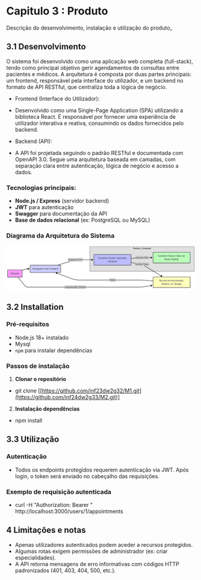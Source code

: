 # Capitulo 3 : Produto

Descrição do desenvolvimento, instalação e utilização do produto_

## 3.1 Desenvolvimento

O sistema foi desenvolvido como uma aplicação web completa (full-stack), tendo como principal objetivo gerir agendamentos de consultas entre pacientes e médicos. A arquitetura é composta por duas partes principais: um frontend, responsável pela interface do utilizador, e um backend no formato de API RESTful, que centraliza toda a lógica de negócio.

- Frontend (Interface do Utilizador):

 - Desenvolvido como uma Single-Page Application (SPA) utilizando a biblioteca React. É responsável por fornecer uma experiência de utilizador interativa e reativa, consumindo os dados fornecidos pelo backend.

- Backend (API):

 - A API foi projetada seguindo o padrão RESTful e documentada com OpenAPI 3.0. Segue uma arquitetura baseada em camadas, com separação clara entre autenticação, lógica de negócio e acesso a dados.

### Tecnologias principais:
- **Node.js / Express** (servidor backend)
- **JWT** para autenticação
- **Swagger** para documentação da API
- **Base de dados relacional** (ex: PostgreSQL ou MySQL)

### Diagrama da Arquitetura do Sistema

![Diagrama](../galeria/diagrama.png)

## 3.2 Installation

### Pré-requisitos

- Node.js 18+ instalado
- Mysql
- `npm` para instalar dependências

### Passos de instalação

1. **Clonar o repositório**

- git clone [[https://github.com/inf23dw2g32/M1.git](https://github.com/inf24dw2g33/M2.git)]


2. **Instalação dependências**

- npm install

## 3.3 Utilização

### Autenticação

- Todos os endpoints protegidos requerem autenticação via JWT. Após login, o token será enviado no cabeçalho das requisições.

### Exemplo de requisição autenticada

- curl -H "Authorization: Bearer <token>" http://localhost:3000/users/1/appointments

## 4 Limitações e notas

- Apenas utilizadores autenticados podem aceder a recursos protegidos.
- Algumas rotas exigem permissões de administrador (ex: criar especialidades).
- A API retorna mensagens de erro informativas com códigos HTTP padronizados (401, 403, 404, 500, etc.).

